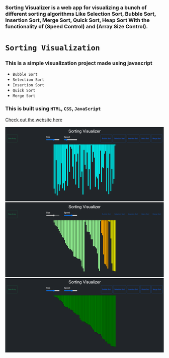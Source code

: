 ### Sorting Visualizer is a web app for visualizing a bunch of different sorting algorithms Like Selection Sort, Bubble Sort, Insertion Sort, Merge Sort, Quick Sort, Heap Sort With the functionality of (Speed Control) and (Array Size Control).


# `Sorting Visualization`
### This is a simple visualization project made using javascript 
- `Bubble Sort` 
- `Selection Sort`
- `Insertion Sort`
- `Quick Sort`
- `Merge Sort`


### This is built using `HTML`, `CSS`, `JavaScript` <br/>

[Check out the website here](https://github.com/GkY273303/sorting-visualization/)

<img src="img/img1.png"> <br/>
<img src="img/img2.png"> <br/>
<img src="img/img3.png"> <br/>
